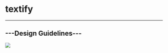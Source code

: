 # textify
-----------------------
---Design Guidelines---
-----------------------
<img src="imgs/Design-Guidelines.png" >
